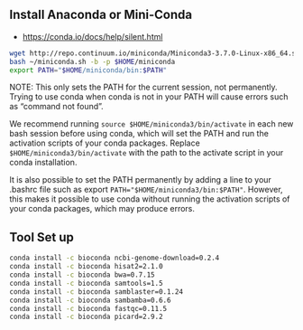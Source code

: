
## Install Anaconda or Mini-Conda

- https://conda.io/docs/help/silent.html  

```bash
wget http://repo.continuum.io/miniconda/Miniconda3-3.7.0-Linux-x86_64.sh -O ~/miniconda.sh
bash ~/miniconda.sh -b -p $HOME/miniconda
export PATH="$HOME/miniconda/bin:$PATH"
```

NOTE: This only sets the PATH for the current session, not permanently. Trying to use conda when conda is not in your PATH will cause errors such as “command not found”.

We recommend running `source $HOME/miniconda3/bin/activate` in each new bash session before using conda, which will set the PATH and run the activation scripts of your conda packages. Replace `$HOME/miniconda3/bin/activate` with the path to the activate script in your conda installation.

It is also possible to set the PATH permanently by adding a line to your .bashrc file such as export `PATH="$HOME/miniconda3/bin:$PATH"`. However, this makes it possible to use conda without running the activation scripts of your conda packages, which may produce errors.


## Tool Set up

```bash
conda install -c bioconda ncbi-genome-download=0.2.4
conda install -c bioconda hisat2=2.1.0
conda install -c bioconda bwa=0.7.15
conda install -c bioconda samtools=1.5
conda install -c bioconda samblaster=0.1.24
conda install -c bioconda sambamba=0.6.6
conda install -c bioconda fastqc=0.11.5
conda install -c bioconda picard=2.9.2
```